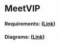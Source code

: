 # MeetVIP
### Requirements: ([Link](https://github.com/Kirylka/meetvip/blob/master/Spec))
### Diagrams: ([Link](https://github.com/Kirylka/meetvip/blob/master/Diagrams))
